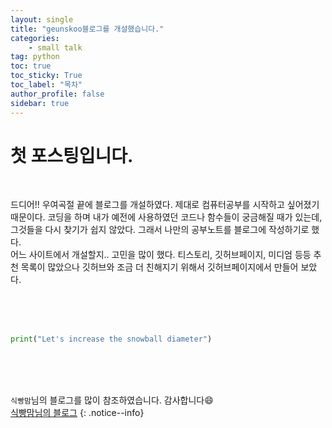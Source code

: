 ```yaml
---
layout: single
title: "geunskoo블로그를 개설했습니다."
categories: 
    - small talk
tag: python
toc: true
toc_sticky: True
toc_label: "목차"
author_profile: false
sidebar: true
---
```


# 첫 포스팅입니다.

<br/>

드디어!!
우여곡절 끝에 블로그를 개설하였다.
제대로 컴퓨터공부를 시작하고 싶어졌기 때문이다.
코딩을 하며 내가 예전에 사용하였던 코드나 함수들이 
궁금해질 때가 있는데, 
그것들을 다시 찾기가 쉽지 않았다.
그래서 나만의 공부노트를 블로그에 작성하기로 했다.
<br/>
어느 사이트에서 개설할지.. 고민을 많이 했다.
티스토리, 깃허브페이지, 미디엄 등등 추천 목록이 많았으나
깃허브와 조금 더 친해지기 위해서 깃허브페이지에서  만들어 보았다.

<br/>
<br/>
<br/>

```python
print("Let's increase the snowball diameter")
```
<br/>
<br/>
<br/>

 `식빵맘`님의 블로그를 많이 참조하였습니다. 감사합니다😄  
[식빵맘님의 블로그](https://ansohxxn.github.io)
{: .notice--info} 


 